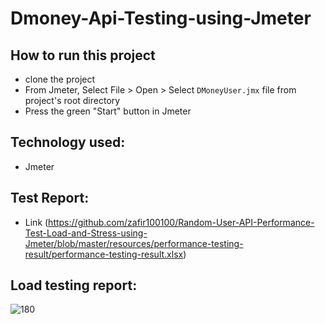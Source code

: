 # Dmoney-Api-Testing-using-Jmeter

## How to run this project
- clone the project
- From Jmeter, Select File > Open > Select ``` DMoneyUser.jmx ``` file from project's root directory
- Press the green "Start" button in Jmeter

## Technology used:
- Jmeter

## Test Report:
  - Link (https://github.com/zafir100100/Random-User-API-Performance-Test-Load-and-Stress-using-Jmeter/blob/master/resources/performance-testing-result/performance-testing-result.xlsx)

## Load testing report:

![180](https://github.com/zafir100100/Random-User-API-Performance-Test-Load-and-Stress-using-Jmeter/blob/master/resources/performance-testing-result/screenshots/load-testing/load-testing.PNG)
